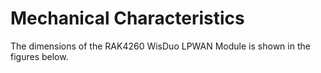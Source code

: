 # Mechanical Characteristics

The dimensions of the RAK4260 WisDuo LPWAN Module is shown in the figures below.

<rk-img
  src="/assets/images/datasheet/rak4260/rak4260-top-view-dimensions.jpg"
  width="75%"
  figure-number="1"
  caption="RAK4260 Top View Dimensions"
/>


<rk-img
  src="/assets/images/datasheet/rak4260/rak4260-side-view-dimensions.jpg"
  width="75%"
  figure-number="2"
  caption="RAK4260 Side View Dimensions"
/>